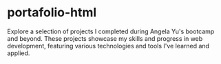 # portafolio-html
Explore a selection of projects I completed during Angela Yu's bootcamp and beyond. These projects showcase my skills and progress in web development, featuring various technologies and tools I've learned and applied.
